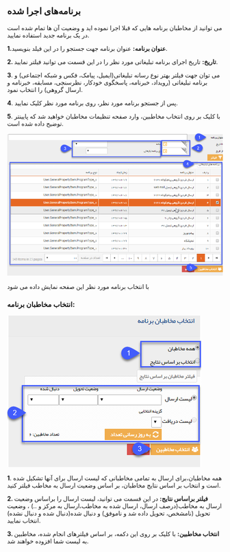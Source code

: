 ﻿## برنامه‌های اجرا شده



می توانید از مخاطبان   برنامه هایی که قبلا اجرا نموده اید و وضعیت آن ها تمام شده است در یک برنامه جدید استفاده نمایید.

**1.عنوان برنامه:** عنوان برنامه جهت جستجو را در این فیلد بنویسید.

**2. تاریخ:** تاریخ اجرای برنامه تبلیغاتی مورد نظر را در این قسمت می توانید فیلتر نمایید.

**3**. می توان جهت فیلتر بهتر نوع رسانه تبلیغاتی(ایمیل، پیامک، فکس و شبکه اجتماعی) و برنامه تبلیغاتی (رویداد، خبرنامه، پاسخگوی خودکار، نظرسنجی، مسابقه، خبرنامه و ارسال گروهی) را انتخاب نمود.

**4**. پس از جستجو برنامه مورد نظر، روی برنامه مورد نظر کلیک نمایید.

**5**. با کلیک بر روی انتخاب مخاطبین، وارد صفحه تنظیمات مخاطبان خواهید شد که پایینتر توضیح داده شده است.

![](advertise-Step3SelectAudiences-bank5.png)

با انتخاب برنامه مورد نظر این صفحه نمایش داده می شود

### انتخاب مخاطبان برنامه:

![](advertise-Step3SelectAudiences-bank6.png)

**1**. همه مخاطبان،برای ارسال به تمامی مخاطبانی که لیست ارسال برای آنها تشکیل شده است و انتخاب بر اساس نتایج مخاطبان، بر اساس وضعیت ارسال به مخاطب فیلتر کنید.

**2. فیلتر براساس نتایج:** در این قسمت می توانید، لیست ارسال را براساس وضعیت ارسال به مخاطب(درصف ارسال، ارسال شده به مخاطب،ارسال به مرکز و ..) ، وضعیت تحویل (نامشخص، تحویل داده شد و ناموفق) و دنبال شده(دنبال شده و دنبال نشده) انتخاب نمایید.

**3. انتخاب مخاطبین:** با کلیک بر روی این دکمه،  بر اساس فیلترهای انجام شده، مخاطبین به لیست شما افزوده خواهند شد.
